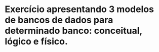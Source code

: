 <h1>Exercício apresentando 3 modelos de bancos de dados para determinado banco: conceitual, lógico e físico. </h1>
